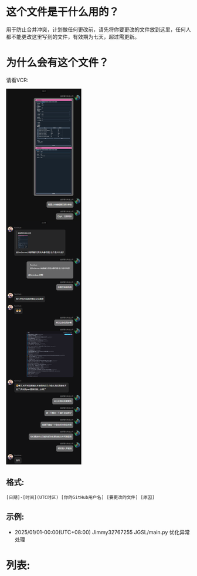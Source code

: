 # 这个文件是干什么用的？

用于防止合并冲突，计划做任何更改前，请先将你要更改的文件放到这里，任何人都不能更改这里写到的文件，有效期为七天，超过需更新。

# 为什么会有这个文件？

请看VCR:

![6](6.png)

## 格式:

`[日期]-[时间](UTC时区) [你的GitHub用户名] [要更改的文件] [原因]`

## 示例:

 - 2025/01/01-00:00(UTC+08:00) Jimmy32767255 JGSL/main.py 优化异常处理

# 列表:
